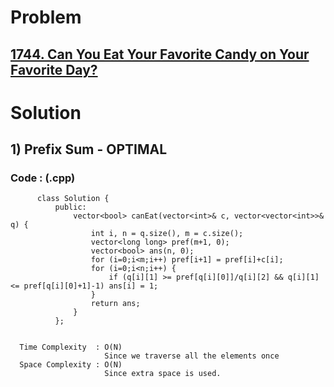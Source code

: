 # Problem

## [1744. Can You Eat Your Favorite Candy on Your Favorite Day?](https://leetcode.com/problems/can-you-eat-your-favorite-candy-on-your-favorite-day/)


# Solution 

## 1) Prefix Sum - OPTIMAL

       
      
      
   ### Code : (.cpp)
    
          class Solution {
              public:
                  vector<bool> canEat(vector<int>& c, vector<vector<int>>& q) {
                      int i, n = q.size(), m = c.size();
                      vector<long long> pref(m+1, 0);
                      vector<bool> ans(n, 0);
                      for (i=0;i<m;i++) pref[i+1] = pref[i]+c[i];
                      for (i=0;i<n;i++) {
                          if (q[i][1] >= pref[q[i][0]]/q[i][2] && q[i][1] <= pref[q[i][0]+1]-1) ans[i] = 1;
                      }
                      return ans;
                  }
              };

 
      Time Complexity  : O(N) 
                         Since we traverse all the elements once
      Space Complexity : O(N)
                         Since extra space is used.

